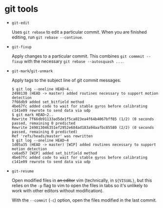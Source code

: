 # git tools

- `git-edit`

  Uses `git rebase` to edit a particular commit. When you are
  finished editing, run `git rebase --continue`.

- `git-fixup`

  Apply changes to a particular commit.  This combines `git commmit
  --fixup` with the necessary `git rebase --autosquash ...`.

- `git-mark`/`git-unmark`

  Apply tags to the subject line of git commit messages.

  ```
  $ git log --oneline HEAD~4..
  2498130 (HEAD -> master) added routines necessary to support motion detection
  7f66db9 added set_bitfield method
  4be67fc added code to wait for stable gyros before calibrating
  c141e09 rewrote to send data via udp
  $ git mark HEAD~2..
  Rewrite 7f66db91133ad5de1f5ca023ea4f64b4067bff85 (1/2) (0 seconds passed, remaining 0 predicted
  Rewrite 249813046351ef2952e684ad183a94aafbc85580 (2/2) (0 seconds passed, remaining 0 predicted)
  Ref 'refs/heads/master' was rewritten
  $ git log --oneline HEAD~4
  1d05a35 (HEAD -> master) [WIP] added routines necessary to support motion detection
  ce6ad57 [WIP] added set_bitfield method
  4be67fc added code to wait for stable gyros before calibrating
  c141e09 rewrote to send data via udp
  ```

- `git-resume`

  Open modified files in ~~an editor~~ vim (technically, in
  `${VISUAL}`, but this relies on the `-p` flag to vim to open the
  files in tabs so it's unlikely to work with other editors without
  modification).
  
  With the `--commit` (`-c`) option, open the files modified in the
  last commit.
